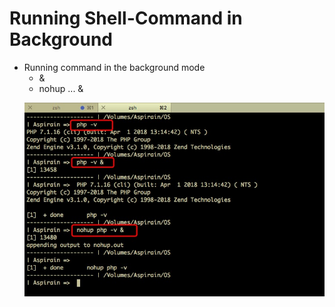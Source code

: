 # Running Shell-Command in Background

+ Running command in the background mode
	- &
	- nohup ... &
	<p align="center"> <img src="./AAA-resource/LinuxBackground.jpg"> </p>

